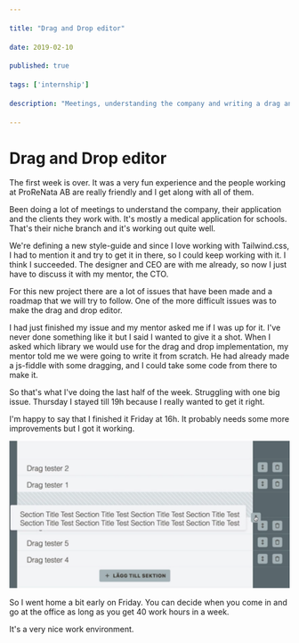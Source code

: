 ```yaml
---

title: "Drag and Drop editor"

date: 2019-02-10

published: true

tags: ['internship']

description: "Meetings, understanding the company and writing a drag and drop editor from scratch."

---
```


# Drag and Drop editor

The first week is over. It was a very fun experience and the people working at ProReNata AB are really friendly and I get along with all of them.

Been doing a lot of meetings to understand the company, their application and the clients they work with. It's mostly a medical application for schools. That's their niche branch and it's working out quite well.

We're defining a new style-guide and since I love working with Tailwind.css, I had to mention it and try to get it in there, so I could keep working with it. I think I succeeded. The designer and CEO are with me already, so now I just have to discuss it with my mentor, the CTO.

For this new project there are a lot of issues that have been made and a roadmap that we will try to follow. One of the more difficult issues was to make the drag and drop editor.

I had just finished my issue and my mentor asked me if I was up for it. I've never done something like it but I said I wanted to give it a shot. When I asked which library we would use for the drag and drop implementation, my mentor told me we were going to write it from scratch. He had already made a js-fiddle with some dragging, and I could take some code from there to make it.

So that's what I've doing the last half of the week. Struggling with one big issue. Thursday I stayed till 19h because I really wanted to get it right.

I'm happy to say that I finished it Friday at 16h. It probably needs some more improvements but I got it working.

![Drag and drop in Vue](./images/10feb/vue-dragndrop.png)

So I went home a bit early on Friday. You can decide when you come in and go at the office as long as you get 40 work hours in a week.

It's a very nice work environment.
